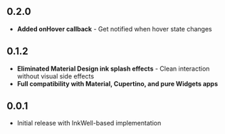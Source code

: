 ## 0.2.0

* **Added onHover callback** - Get notified when hover state changes

## 0.1.2

* **Eliminated Material Design ink splash effects** - Clean interaction without visual side effects
* **Full compatibility with Material, Cupertino, and pure Widgets apps**

## 0.0.1

* Initial release with InkWell-based implementation
